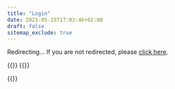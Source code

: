 ```yaml
---
title: "Login"
date: 2021-05-15T17:03:46+02:00
draft: false
sitemap_exclude: true
---
```


Redirecting...
If you are not redirected, please <a href="https://app.pricewell.io/register">click here</a>.

{{<rawhtml>}}
{{<rawhtml>}}
<script>window.location.href='https://app.pricewell.io/register'</script>
{{</rawhtml>}}

